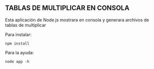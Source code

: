 ## TABLAS DE MULTIPLICAR EN CONSOLA

Esta aplicación de Node.js mostrara en consola y generara archivos de tablas de multiplicar

Para instalar:
```
npm install
```
Para la ayuda:
```
node app -h
```